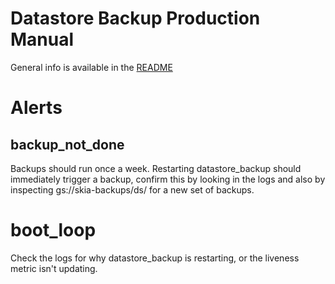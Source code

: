 Datastore Backup Production Manual
==================================

General info is available in the [README](./README.md)


Alerts
======

backup_not_done
---------------

Backups should run once a week. Restarting datastore_backup should immediately
trigger a backup, confirm this by looking in the logs and also by inspecting
gs://skia-backups/ds/ for a new set of backups.

boot_loop
=========

Check the logs for why datastore_backup is restarting, or the liveness metric
isn't updating.

